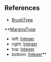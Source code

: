 ## References
  * [BrushType](BrushType.md)

**[MarginsType](MarginsType.md)
  * left: [Integer](Integer.md)
  * right: [Integer](Integer.md)
  * top: [Integer](Integer.md)
  * bottom: [Integer](Integer.md)**
